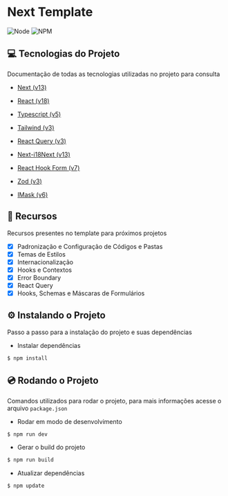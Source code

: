 # Next Template

![Node](https://shields.io/badge/Node-v18-339933?logo=node.js&style=flat-square)
![NPM](https://shields.io/badge/NPM-v8-CB3837?logo=npm&style=flat-square)

## 💻 Tecnologias do Projeto

Documentação de todas as tecnologias utilizadas no projeto para consulta

- [Next (v13)](https://nextjs.org/docs/getting-started)

- [React (v18)](https://pt-br.reactjs.org/docs/getting-started.html)

- [Typescript (v5)](https://www.typescriptlang.org/docs)

- [Tailwind (v3)](https://stitches.dev/docs/introduction)

- [React Query (v3)](https://react-query-v3.tanstack.com/overview)

- [Next-i18Next (v13)](https://github.com/i18next/next-i18next)

- [React Hook Form (v7)](https://react-hook-form.com/get-started)

- [Zod (v3)](https://zod.dev/?id=introduction)

- [IMask (v6)](https://imask.js.org/guide.html#getting-started)

## 🚀 Recursos

Recursos presentes no template para próximos projetos

- [x] Padronização e Configuração de Códigos e Pastas
- [x] Temas de Estilos
- [x] Internacionalização
- [x] Hooks e Contextos
- [x] Error Boundary
- [x] React Query
- [x] Hooks, Schemas e Máscaras de Formulários

## ⚙️ Instalando o Projeto

Passo a passo para a instalação do projeto e suas dependências

- Instalar dependências

```bash
$ npm install
```

## 💿 Rodando o Projeto

Comandos utilizados para rodar o projeto, para mais informações acesse o arquivo `package.json`

- Rodar em modo de desenvolvimento

```bash
$ npm run dev
```

- Gerar o build do projeto

```bash
$ npm run build
```

- Atualizar dependências

```bash
$ npm update
```
